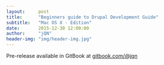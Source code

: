 ```yaml
---
layout:     post
title:      "Beginn­ers gu­ide to­ Drupa­l Deve­lopmen­t Guide"
subtitle:   "Mac OS X - Edition"
date:       2015-12-30 12:00:00
author:     "jQN"
header-img: "img/header-img.jpg"
---
```


<p>Pre-release available in GitBook at <a href="https://www.gitbook.com/book/jqn/beginners-guide-to-drupal-development/details">gitbook.com/@jqn</a></p>


<!-- <a href="#">
    <img src="{{ site.baseurl }}/img/post-sample-image.jpg" alt="Post Sample Image">
</a>
<span class="caption text-muted">To go places and do things that have never been done before – that’s what living is all about.</span> -->

<!-- <p>Placeholder text by <a href="http://spaceipsum.com/">Space Ipsum</a>. Photographs by <a href="https://www.flickr.com/photos/nasacommons/">NASA on The Commons</a>.</p> -->